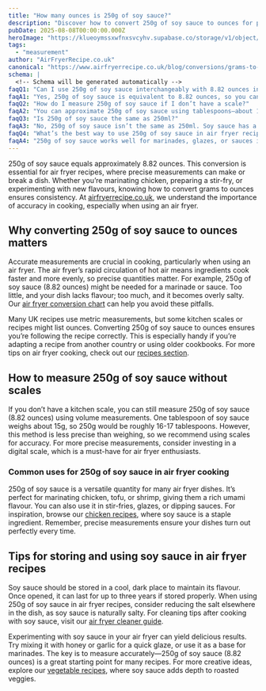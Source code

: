 ```yaml
---
title: "How many ounces is 250g of soy sauce?"
description: "Discover how to convert 250g of soy sauce to ounces for perfect air fryer recipes. Get accurate measurements in seconds!"
pubDate: 2025-08-08T00:00:00.000Z
heroImage: "https://klueoymssxwfnxsvcyhv.supabase.co/storage/v1/object/public/Shmucket/how-many-ounces-is-250g-of-soy-sauce.webp"
tags:
  - "measurement"
author: "AirFryerRecipe.co.uk"
canonical: "https://www.airfryerrecipe.co.uk/blog/conversions/grams-to-ounces/how-many-ounces-is-250g-of-soy-sauce"
schema: |
  <!-- Schema will be generated automatically -->
faqQ1: "Can I use 250g of soy sauce interchangeably with 8.82 ounces in recipes?"
faqA1: "Yes, 250g of soy sauce is equivalent to 8.82 ounces, so you can use them interchangeably in recipes. However, always check if the recipe specifies weight or volume, as this can affect accuracy. For air fryer recipes, precise measurements are especially important."
faqQ2: "How do I measure 250g of soy sauce if I don’t have a scale?"
faqA2: "You can approximate 250g of soy sauce using tablespoons—about 16-17 tablespoons equal 250g. However, this method isn’t as precise as weighing. For best results, especially in air fryer cooking, we recommend using a digital kitchen scale."
faqQ3: "Is 250g of soy sauce the same as 250ml?"
faqA3: "No, 250g of soy sauce isn’t the same as 250ml. Soy sauce has a density of about 1.05g/ml, so 250g would be roughly 238ml. Always check whether your recipe calls for weight (grams) or volume (millilitres) to avoid mistakes."
faqQ4: "What’s the best way to use 250g of soy sauce in air fryer recipes?"
faqA4: "250g of soy sauce works well for marinades, glazes, or sauces in air fryer recipes. Try marinating chicken or tofu for at least 30 minutes before cooking. You can also mix it with other ingredients like honey or garlic for a flavourful glaze. Always measure accurately for the best results."
---
```

<p>250g of soy sauce equals approximately 8.82 ounces. This conversion is essential for air fryer recipes, where precise measurements can make or break a dish. Whether you’re marinating chicken, preparing a stir-fry, or experimenting with new flavours, knowing how to convert grams to ounces ensures consistency. At <a href=https://www.airfryerrecipe.co.uk>airfryerrecipe.co.uk</a>, we understand the importance of accuracy in cooking, especially when using an air fryer.</p>

<h2>Why converting 250g of soy sauce to ounces matters</h2>
<p>Accurate measurements are crucial in cooking, particularly when using an air fryer. The air fryer’s rapid circulation of hot air means ingredients cook faster and more evenly, so precise quantities matter. For example, 250g of soy sauce (8.82 ounces) might be needed for a marinade or sauce. Too little, and your dish lacks flavour; too much, and it becomes overly salty. Our <a href=https://www.airfryerrecipe.co.uk/air-fryer-conversion-chart>air fryer conversion chart</a> can help you avoid these pitfalls.</p>
<p>Many UK recipes use metric measurements, but some kitchen scales or recipes might list ounces. Converting 250g of soy sauce to ounces ensures you’re following the recipe correctly. This is especially handy if you’re adapting a recipe from another country or using older cookbooks. For more tips on air fryer cooking, check out our <a href=https://www.airfryerrecipe.co.uk/recipes>recipes section</a>.</p>

<h2>How to measure 250g of soy sauce without scales</h2>
<p>If you don’t have a kitchen scale, you can still measure 250g of soy sauce (8.82 ounces) using volume measurements. One tablespoon of soy sauce weighs about 15g, so 250g would be roughly 16-17 tablespoons. However, this method is less precise than weighing, so we recommend using scales for accuracy. For more precise measurements, consider investing in a digital scale, which is a must-have for air fryer enthusiasts.</p>

<h3>Common uses for 250g of soy sauce in air fryer cooking</h3>
<p>250g of soy sauce is a versatile quantity for many air fryer dishes. It’s perfect for marinating chicken, tofu, or shrimp, giving them a rich umami flavour. You can also use it in stir-fries, glazes, or dipping sauces. For inspiration, browse our <a href=https://www.airfryerrecipe.co.uk/recipe-category/chicken>chicken recipes</a>, where soy sauce is a staple ingredient. Remember, precise measurements ensure your dishes turn out perfectly every time.</p>

<h2>Tips for storing and using soy sauce in air fryer recipes</h2>
<p>Soy sauce should be stored in a cool, dark place to maintain its flavour. Once opened, it can last for up to three years if stored properly. When using 250g of soy sauce in air fryer recipes, consider reducing the salt elsewhere in the dish, as soy sauce is naturally salty. For cleaning tips after cooking with soy sauce, visit our <a href=https://www.airfryerrecipe.co.uk/air-fryer-cleaner>air fryer cleaner guide</a>.</p>
<p>Experimenting with soy sauce in your air fryer can yield delicious results. Try mixing it with honey or garlic for a quick glaze, or use it as a base for marinades. The key is to measure accurately—250g of soy sauce (8.82 ounces) is a great starting point for many recipes. For more creative ideas, explore our <a href=https://www.airfryerrecipe.co.uk/recipe-category/vegetables>vegetable recipes</a>, where soy sauce adds depth to roasted veggies.</p>
